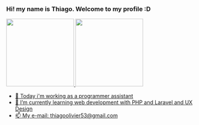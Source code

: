 ### Hi! my name is Thiago. Welcome to my profile :D

<div>
   <a href="github.com/thiagoolivier">
   <img height="180em" src="https://github-readme-stats.vercel.app/api?username=thiagoolivier&show_icons=true&theme=transparent">
   <img height="180em" src="https://github-readme-stats.vercel.app/api/top-langs/?username=thiagoolivier&layout=compact">
</div>

- 🔭 Today i'm working as a programmer assistant
- 🌱 I’m currently learning web development with PHP and Laravel and UX Design
- 📫 My e-mail: thiagoolivier53@gmail.com

